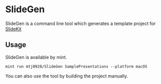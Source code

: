 # SlideGen
SlideGen is a command line tool which generates a template project for [SlideKit](https://github.com/mtj0928/SlideKit)

## Usage 
SlideGen is available by mint. 
```
mint run mtj0928/SlideGen SamplePresentations --platform macOS
```

You can also use the tool by building the project manually.
